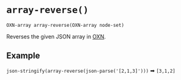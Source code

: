 # `array-reverse()`

```
OXN-array array-reverse(OXN-array node-set)
```

Reverses the given JSON array in [OXN](/reference/templating/oxn.md).

## Example

`json-stringify(array-reverse(json-parse('[2,1,3]')))` ➡ `[3,1,2]`
